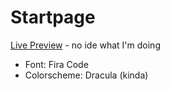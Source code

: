 # Startpage

[Live Preview](https://kencx.github.io/startpage/) - no ide what I'm doing


- Font: Fira Code
- Colorscheme: Dracula (kinda)

